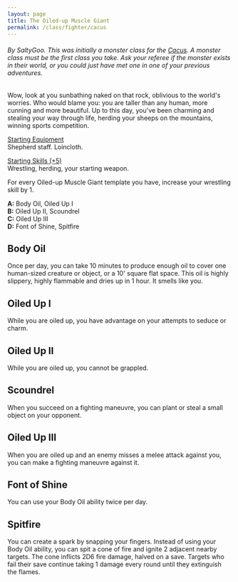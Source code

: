 ```yaml
---
layout: page
title: The Oiled-up Muscle Giant
permalink: /class/fighter/cacus
---
```


###### By SaltyGoo. This was initially a monster class for the [Cacus](https://saltygoo.github.io/monsters/cacus). A monster class must be the first class you take. Ask your referee if the monster exists in their world, or you could just have met one in one of your previous adventures.

Wow, look at you sunbathing naked on that rock, oblivious to the world's worries. Who would blame you: you are taller than any human, more cunning and more beautiful. Up to this day, you've been charming and stealing your way through life, herding your sheeps on the mountains, winning sports competition.

<ins>Starting Equipment</ins><br>
Shepherd staff. Loincloth.

<ins>Starting Skills (+5)</ins><br>
Wrestling, herding, your starting weapon.

For every Oiled-up Muscle Giant template you have, increase your wrestling skill by 1.

**A:** Body Oil, Oiled Up I<br>
**B:** Oiled Up II, Scoundrel<br>
**C:** Oiled Up III<br>
**D:** Font of Shine, Spitfire<br>

## Body Oil
Once per day, you can take 10 minutes to produce enough oil to cover one human-sized creature or object, or a 10' square flat space. This oil is highly slippery, highly flammable and dries up in 1 hour. It smells like you.

## Oiled Up I
While you are oiled up, you have advantage on your attempts to seduce or charm.

## Oiled Up II
While you are oiled up, you cannot be grappled.

## Scoundrel
When you succeed on a fighting maneuvre, you can plant or steal a small object on your opponent.

## Oiled Up III
When you are oiled up and an enemy misses a melee attack against you, you can make a fighting maneuvre against it.

## Font of Shine
You can use your Body Oil ability twice per day.

## Spitfire
You can create a spark by snapping your fingers. Instead of using your Body Oil ability, you can spit a cone of fire and ignite 2 adjacent nearby targets. The cone inflicts 2D6 fire damage, halved on a save. Targets who fail their save continue taking 1 damage every round until they extinguish the flames.
